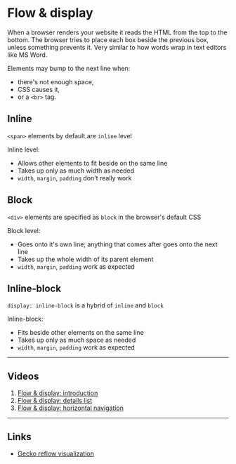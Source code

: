 # Flow & display

When a browser renders your website it reads the HTML from the top to the bottom.
The browser tries to place each box beside the previous box, unless something prevents it.
Very similar to how words wrap in text editors like MS Word.

Elements may bump to the next line when:

- there's not enough space,
- CSS causes it,
- or a `<br>` tag.

## Inline

`<span>` elements by default are `inline` level

Inline level:

- Allows other elements to fit beside on the same line
- Takes up only as much width as needed
- `width`, `margin`, `padding` don't really work

## Block

`<div>` elements are specified as `block` in the browser's default CSS

Block level:

- Goes onto it's own line; anything that comes after goes onto the next line
- Takes up the whole width of its parent element
- `width`, `margin`, `padding` work as expected

## Inline-block

`display: inline-block` is a hybrid of `inline` and `block`

Inline-block:

- Fits beside other elements on the same line
- Takes up only as much space as needed
- `width`, `margin`, `padding` work as expected

---

## Videos

1. [Flow & display: introduction](http://www.youtube.com/watch?v=FwQo2P7L9bw&list=PLWjCJDeWfDdc6YKkkrEdYuExcnY05rmwG&index=1)
2. [Flow & display: details list](http://www.youtube.com/watch?v=-HeiRd22Tcg&list=PLWjCJDeWfDdc6YKkkrEdYuExcnY05rmwG&index=2)
3. [Flow & display: horizontal navigation](http://www.youtube.com/watch?v=sxO32mTbfUo&list=PLWjCJDeWfDdc6YKkkrEdYuExcnY05rmwG&index=3)

---

## Links

- [Gecko reflow visualization](http://www.youtube.com/watch?v=ZTnIxIA5KGw)
